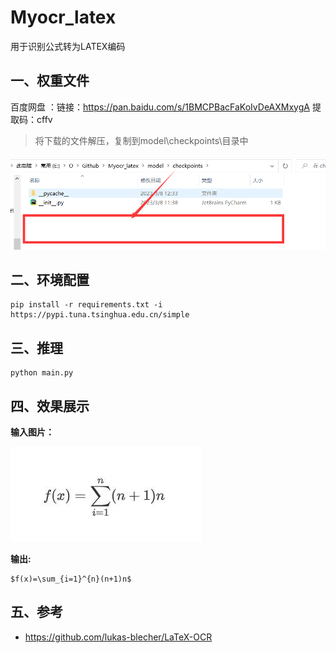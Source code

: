 # Myocr_latex

用于识别公式转为LATEX编码

## 一、权重文件

百度网盘 ：链接：https://pan.baidu.com/s/1BMCPBacFaKoIvDeAXMxygA 提取码：cffv


> 将下载的文件解压，复制到model\checkpoints\目录中


![image-20230308143321219](./img/image-20230308143321219.png)


## 二、环境配置

```
pip install -r requirements.txt -i https://pypi.tuna.tsinghua.edu.cn/simple
```

## 三、推理

```
python main.py
```

## 四、效果展示

**输入图片：**

![test](./img/test.jpg)

**输出:**

```
$f(x)=\sum_{i=1}^{n}(n+1)n$
```

## 五、参考

- https://github.com/lukas-blecher/LaTeX-OCR
